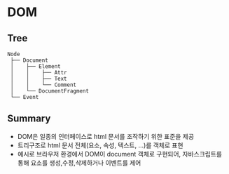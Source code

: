 # DOM
## Tree
```
Node
 ├── Document
 │    ├── Element
 │    │    ├── Attr
 │    │    ├── Text
 │    │    └── Comment
 │    └── DocumentFragment
 └── Event
```
## Summary
- DOM은 일종의 인터페이스로 html 문서를 조작하기 위한 표준을 제공
- 트리구조로 html 문서 전체(요소, 속성, 텍스트, ...)를 객체로 표현
- 예시로 브라우저 환경에서 DOM이 document 객체로 구현되어, 자바스크립트를 통해 요소를 생성,수정,삭제하거나 이벤트를 제어